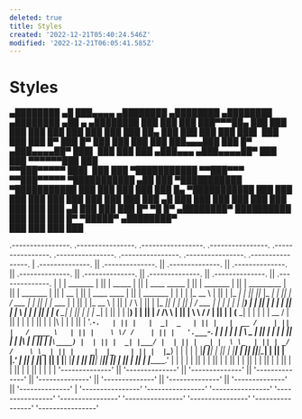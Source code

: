 ```yaml
---
deleted: true
title: Styles
created: '2022-12-21T05:40:24.546Z'
modified: '2022-12-21T06:05:41.585Z'
---
```


# Styles

   ▄████████  ▄█  ███▄▄▄▄      ▄████████    ▄████████    ▄████████    ▄████████ ▄██   ▄      ▄████████ 
  ███    ███ ███  ███▀▀▀██▄   ███    ███   ███    ███   ███    ███   ███    ███ ███   ██▄   ███    ███ 
  ███    ███ ███▌ ███   ███   ███    █▀    ███    █▀    ███    ███   ███    ███ ███▄▄▄███   ███    █▀  
 ▄███▄▄▄▄██▀ ███▌ ███   ███   ███         ▄███▄▄▄      ▄███▄▄▄▄██▀   ███    ███ ▀▀▀▀▀▀███   ███        
▀▀███▀▀▀▀▀   ███▌ ███   ███ ▀███████████ ▀▀███▀▀▀     ▀▀███▀▀▀▀▀   ▀███████████ ▄██   ███ ▀███████████ 
▀███████████ ███  ███   ███          ███   ███    █▄  ▀███████████   ███    ███ ███   ███          ███ 
  ███    ███ ███  ███   ███    ▄█    ███   ███    ███   ███    ███   ███    ███ ███   ███    ▄█    ███ 
  ███    ███ █▀    ▀█   █▀   ▄████████▀    ██████████   ███    ███   ███    █▀   ▀█████▀   ▄████████▀  
  ███    ███                                            ███    ███                                     





 .----------------.  .----------------.  .-----------------. .----------------.  .----------------.  .----------------.  .----------------.  .----------------.  .----------------. 
| .--------------. || .--------------. || .--------------. || .--------------. || .--------------. || .--------------. || .--------------. || .--------------. || .--------------. |
| |  _______     | || |     _____    | || | ____  _____  | || |    _______   | || |  _________   | || |  _______     | || |      __      | || |  ____  ____  | || |    _______   | |
| | |_   __ \    | || |    |_   _|   | || ||_   \|_   _| | || |   /  ___  |  | || | |_   ___  |  | || | |_   __ \    | || |     /  \     | || | |_  _||_  _| | || |   /  ___  |  | |
| |   | |__) |   | || |      | |     | || |  |   \ | |   | || |  |  (__ \_|  | || |   | |_  \_|  | || |   | |__) |   | || |    / /\ \    | || |   \ \  / /   | || |  |  (__ \_|  | |
| |   |  __ /    | || |      | |     | || |  | |\ \| |   | || |   '.___`-.   | || |   |  _|  _   | || |   |  __ /    | || |   / ____ \   | || |    \ \/ /    | || |   '.___`-.   | |
| |  _| |  \ \_  | || |     _| |_    | || | _| |_\   |_  | || |  |`\____) |  | || |  _| |___/ |  | || |  _| |  \ \_  | || | _/ /    \ \_ | || |    _|  |_    | || |  |`\____) |  | |
| | |____| |___| | || |    |_____|   | || ||_____|\____| | || |  |_______.'  | || | |_________|  | || | |____| |___| | || ||____|  |____|| || |   |______|   | || |  |_______.'  | |
| |              | || |              | || |              | || |              | || |              | || |              | || |              | || |              | || |              | |
| '--------------' || '--------------' || '--------------' || '--------------' || '--------------' || '--------------' || '--------------' || '--------------' || '--------------' |
 '----------------'  '----------------'  '----------------'  '----------------'  '----------------'  '----------------'  '----------------'  '----------------'  '----------------' 

